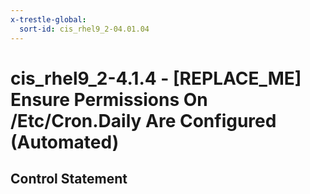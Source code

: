 ```yaml
---
x-trestle-global:
  sort-id: cis_rhel9_2-04.01.04
---
```


# cis_rhel9_2-4.1.4 - \[REPLACE_ME\] Ensure Permissions On /Etc/Cron.Daily Are Configured (Automated)

## Control Statement
